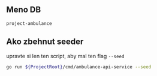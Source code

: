 
## Meno DB

```
project-ambulance
```

## Ako zbehnut seeder

upravte si len ten script, aby mal ten flag `--seed`

```bash
go run ${ProjectRoot}/cmd/ambulance-api-service --seed
```